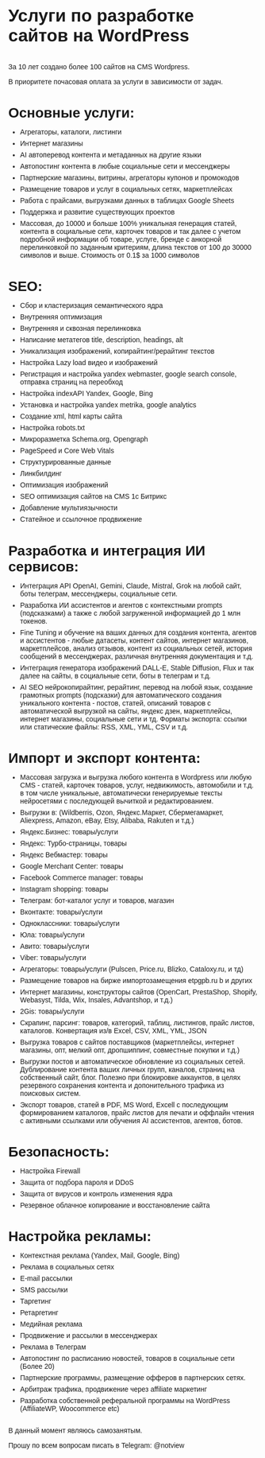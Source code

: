 <!DOCTYPE html>
<html lang="ru">
<head>
  <meta charset="UTF-8">
  <meta name="viewport" content="width=device-width, initial-scale=1.0">
  <title>Refertur: Разработка сайтов на WordPress в Алматы | SEO, ИИ, Импорт/Экспорт контента</title>
  <meta name="description" content="Refertur - опытный разработчик сайтов на WordPress с 10-летним стажем. Предлагаем комплексные услуги: SEO-оптимизация, интеграция ИИ, импорт/экспорт контента, разработка AI-ассистентов.">
  <style>
    body {
      font-family: sans-serif;
      margin: 0;
      padding: 20px;
    }

    h1, h2, h3 {
      font-weight: bold;
    }

    h1 {
      font-size: 2.5em;
      margin-bottom: 1em;
    }

    h2 {
      font-size: 2em;
      margin-bottom: 0.5em;
    }

    h3 {
      font-size: 1.5em;
      margin-bottom: 0.5em;
    }

    ul {
      margin-bottom: 1em;
    }

    li {
      margin-bottom: 0.5em;
    }

    .section {
      margin-bottom: 2em;
    }
  </style>
</head>
<body>
  <h1>Услуги по разработке сайтов на WordPress</h1>

  <p>За 10 лет создано более 100 сайтов на CMS Wordpress.</p>
  <p>В приоритете почасовая оплата за услуги в зависимости от задач.</p>

  <section class="section">
    <h2>Основные услуги:</h2>
    <ul>
      <li>Агрегаторы, каталоги, листинги</li>
      <li>Интернет магазины</li>
      <li>AI автоперевод контента и метаданных на другие языки</li>
      <li>Автопостинг контента в любые социальные сети и мессенджеры</li>
      <li>Партнерские магазины, витрины, агрегаторы купонов и промокодов</li>
      <li>Размещение товаров и услуг в социальных сетях, маркетплейсах</li>
      <li>Работа с прайсами, выгрузками данных в таблицах Google Sheets</li>
      <li>Поддержка и развитие существующих проектов</li>
      <li>Массовая, до 10000 и больше 100% уникальная генерация статей, контента в социальные сети, карточек товаров и так далее с учетом подробной информации об товаре, услуге, бренде с анкорной перелинковкой по заданным критериям, длина текстов от 100 до 30000 символов и выше. Стоимость от 0.1$ за 1000 символов</li>
    </ul>
  </section>

  <section class="section">
    <h2>SEO:</h2>
    <ul>
      <li>Сбор и кластеризация семантического ядра</li>
      <li>Внутренняя оптимизация</li>
      <li>Внутренняя и сквозная перелинковка</li>
      <li>Написание метатегов title, description, headings, alt</li>
      <li>Уникализация изображений, копирайтинг/рерайтинг текстов</li>
      <li>Настройка Lazy load видео и изображений</li>
      <li>Регистрация и настройка yandex webmaster, google search console, отправка страниц на переобход</li>
      <li>Настройка indexAPI Yandex, Google, Bing</li>
      <li>Установка и настройка yandex metrika, google analytics</li>
      <li>Создание xml, html карты сайта</li>
      <li>Настройка robots.txt</li>
      <li>Микроразметка Schema.org, Opengraph</li>
      <li>PageSpeed и Core Web Vitals</li>
      <li>Структурированные данные</li>
      <li>Линкбилдинг</li>
      <li>Оптимизация изображений</li>
      <li>SEO оптимизация сайтов на CMS 1с Битрикс</li>
      <li>Добавление мультиязычности</li>
      <li>Статейное и ссылочное продвижение</li>
    </ul>
  </section>

  <section class="section">
    <h2>Разработка и интеграция ИИ сервисов:</h2>
    <ul>
      <li>Интеграция API OpenAI, Gemini, Claude, Mistral, Grok на любой сайт, боты телеграм, мессенджеры, социальные сети.</li>
      <li>Разработка ИИ ассистентов и агентов с контекстными prompts (подсказками) а также с любой загруженной информацией до 1 млн токенов.</li>
      <li>Fine Tuning и обучение на ваших данных для создания контента, агентов и ассистентов - любые датасеты, контент сайтов, интернет магазинов, маркетплейсов, анализ отзывов, контент из социальных сетей, история сообщений в мессенджерах, различная внутренняя документация и т.д.</li>
      <li>Интеграция генератора изображений DALL-E, Stable Diffusion, Flux и так далее на сайты, в социальные сети, боты в телеграм и т.д.</li>
      <li>AI SEO нейрокопирайтинг, рерайтинг, перевод на любой язык, создание грамотных prompts (подсказки) для автоматического создания уникального контента - постов, статей, описаний товаров с автоматической выгрузкой на сайты, яндекс дзен, маркетплейсы, интернет магазины, социальные сети и тд. Форматы экспорта: ссылки или статические файлы: RSS, XML, YML, CSV и т.д.</li>
    </ul>
  </section>

  <section class="section">
    <h2>Импорт и экспорт контента:</h2>
    <ul>
      <li>Массовая загрузка и выгрузка любого контента в Wordpress или любую CMS - статей, карточек товаров, услуг, недвижимость, автомобили и т.д. в том числе уникальные, автоматически генерируемые тексты нейросетями с последующей вычиткой и редактированием.</li>
      <li>Выгрузки в: (Wildberris, Ozon, Яндекс.Маркет, Сбермегамаркет, Aliexpress, Amazon, eBay, Etsy, Alibaba, Rakuten и т.д.)</li>
      <li>Яндекс.Бизнес: товары/услуги</li>
      <li>Яндекс: Турбо-страницы, товары</li>
      <li>Яндекс Вебмастер: товары</li>
      <li>Google Merchant Center: товары</li>
      <li>Facebook Commerce manager: товары</li>
      <li>Instagram shopping: товары</li>
      <li>Телеграм: бот-каталог услуг и товаров, магазин</li>
      <li>Вконтакте: товары/услуги</li>
      <li>Одноклассники: товары/услуги</li>
      <li>Юла: товары/услуги</li>
      <li>Авито: товары/услуги</li>
      <li>Viber: товары/услуги</li>
      <li>Агрегаторы: товары/услуги (Pulscen, Price.ru, Blizko, Cataloxy.ru, и тд)</li>
      <li>Размещение товаров на бирже импортозамещения etpgpb.ru b и других</li>
      <li>Интернет магазины, конструкторы сайтов (OpenCart, PrestaShop, Shopify, Webasyst, Tilda, Wix, Insales, Advantshop, и т.д.)</li>
      <li>2Gis: товары/услуги</li>
      <li>Скрапинг, парсинг: товаров, категорий, таблиц, листингов, прайс листов, каталогов. Конвертация из/в Excel, CSV, XML, YML, JSON</li>
      <li>Выгрузка товаров с сайтов поставщиков (маркетплейсы, интернет магазины, опт, мелкий опт, дропшиппинг, совместные покупки и т.д.)</li>
      <li>Выгрузки постов и автоматическое обновление из социальных сетей. Дублирование контента ваших личных групп, каналов, страниц на собственный сайт, блог. Полезно при блокировке аккаунтов, в целях резервного сохранения контента и допонительного трафика из поисковых систем.</li>
      <li>Экспорт товаров, статей в PDF, MS Word, Excell с последующим формированием каталогов, прайс листов для печати и оффлайн чтения с активными ссылками или обучения AI ассистентов, агентов, ботов.</li>
    </ul>
  </section>

  <section class="section">
    <h2>Безопасность:</h2>
    <ul>
      <li>Настройка Firewall</li>
      <li>Защита от подбора пароля и DDoS</li>
      <li>Защита от вирусов и контроль изменения ядра</li>
      <li>Резервное облачное копирование и восстановление сайта</li>
    </ul>
  </section>

  <section class="section">
    <h2>Настройка рекламы:</h2>
    <ul>
      <li>Контекстная реклама (Yandex, Mail, Google, Bing)</li>
      <li>Реклама в социальных сетях</li>
      <li>E-mail рассылки</li>
      <li>SMS рассылки</li>
      <li>Таргетинг</li>
      <li>Ретаргетинг</li>
      <li>Медийная реклама</li>
      <li>Продвижение и рассылки в мессенджерах</li>
      <li>Реклама в Телеграм</li>
      <li>Автопостинг по расписанию новостей, товаров в социальные сети (Более 20)</li>
      <li>Партнерские программы, размещение офферов в партнерских сетях.</li>
      <li>Арбитраж трафика, продвижение через affiliate маркетинг</li>
      <li>Разработка собственной реферальной программы на WordPress (AffiliateWP, Woocommerce etc)</li>
    </ul>
  </section>

  <p>В данный момент являюсь самозанятым.</p>
  <p>Прошу по всем вопросам писать в Telegram: @notview</p>
</body>
</html>
